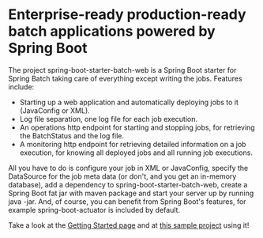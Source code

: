 Enterprise-ready production-ready batch applications powered by Spring Boot
=============================
The project spring-boot-starter-batch-web is a Spring Boot starter for Spring Batch taking care of everything except writing the jobs. Features include:

* Starting up a web application and automatically deploying jobs to it (JavaConfig or XML).
* Log file separation, one log file for each job execution.
* An operations http endpoint for starting and stopping jobs, for retrieving the BatchStatus and the log file.
* A monitoring http endpoint for retrieving detailed information on a job execution, for knowing all deployed jobs and all running job executions.

All you have to do is configure your job in XML or JavaConfig, specify the DataSource for the job meta data (or don't, and you get an in-memory database), add a dependency to spring-boot-starter-batch-web, create a Spring Boot fat jar with maven package and start your server up by running java -jar. And, of course, you can benefit from Spring Boot's features, for example spring-boot-actuator is included by default.

Take a look at the [Getting Started page](https://github.com/codecentric/spring-boot-starter-batch-web/wiki/Getting-Started) and at [this sample project](https://github.com/codecentric/spring-samples/tree/master/batch-boot-simple) using it!
